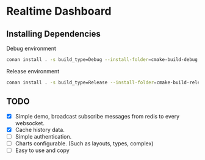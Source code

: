 # Realtime Dashboard

## Installing Dependencies

Debug environment

```bash
conan install . -s build_type=Debug --install-folder=cmake-build-debug
```

Release environment

```bash
conan install . -s build_type=Release --install-folder=cmake-build-release
```

## TODO

- [x] Simple demo, broadcast subscribe messages from redis to every websocket.
- [x] Cache history data.
- [ ] Simple authentication.
- [ ] Charts configurable. (Such as layouts, types, complex)
- [ ] Easy to use and copy
